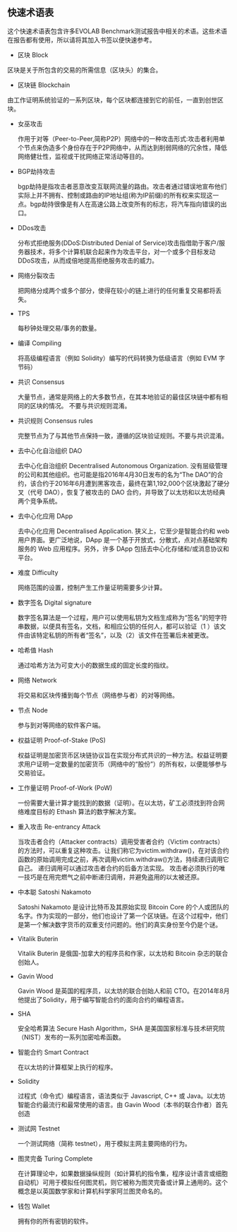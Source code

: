 ##  快速术语表

这个快速术语表包含许多EVOLAB Benchmark测试报告中相关的术语。这些术语在报告都有使用，所以请将其加入书签以便快速参考。

- 区块 Block
	

区块是关于所包含的交易的所需信息（区块头）的集合。
		
- 区块链 Blockchain

由工作证明系统验证的一系列区块，每个区块都连接到它的前任，一直到创世区块。
	
- 女巫攻击
  
    作用于对等（Peer-to-Peer,简称P2P）网络中的一种攻击形式:攻击者利用单个节点来伪造多个身份存在于P2P网络中，从而达到削弱网络的冗余性，降低网络健壮性，监视或干扰网络正常活动等目的。

- BGP劫持攻击
  
    bgp劫持是指攻击者恶意改变互联网流量的路由。攻击者通过错误地宣布他们实际上并不拥有、控制或路由的IP地址组(称为IP前缀)的所有权来实现这一点。bgp劫持很像是有人在高速公路上改变所有的标志，将汽车指向错误的出口。
    
- DDos攻击

    分布式拒绝服务(DDoS:Distributed Denial of Service)攻击指借助于客户/服务器技术，将多个计算机联合起来作为攻击平台，对一个或多个目标发动DDoS攻击，从而成倍地提高拒绝服务攻击的威力。
    
- 网络分裂攻击
  
    把网络分成两个或多个部分，使得在较小的链上进行的任何重复交易都将丢失。
    
- TPS

    每秒钟处理交易/事务的数量。
    
- 编译 Compiling

	将高级编程语言（例如 Solidity）编写的代码转换为低级语言（例如 EVM 字节码）
	
- 共识 Consensus
  
    大量节点，通常是网络上的大多数节点，在其本地验证的最佳区块链中都有相同的区块的情况。
    不要与共识规则混淆。
    
- 共识规则 Consensus rules
	
	完整节点为了与其他节点保持一致，遵循的区块验证规则。不要与共识混淆。
	
- 去中心化自治组织 DAO
	
	去中心化自治组织 Decentralised Autonomous Organization. 没有层级管理的公司和其他组织。也可能是指2016年4月30日发布的名为“The DAO”的合约，该合约于2016年6月遭到黑客攻击，最终在第1,192,000个区块激起了硬分叉（代号 DAO），恢复了被攻击的 DAO 合约，并导致了以太坊和以太坊经典两个竞争系统。
	
- 去中心化应用 DApp
  
    去中心化应用 Decentralised Application. 狭义上，它至少是智能合约和 web 用户界面。更广泛地说，DApp 是一个基于开放式，分散式，点对点基础架构服务的 Web 应用程序。另外，许多 DApp 包括去中心化存储和/或消息协议和平台。
    
- 难度 Difficulty
  	
  网络范围的设置，控制产生工作量证明需要多少计算。
  
- 数字签名 Digital signature
	
	数字签名算法是一个过程，用户可以使用私钥为文档生成称为“签名”的短字符串数据，以便具有签名，文档，和相应公钥的任何人，都可以验证（1 ）该文件由该特定私钥的所有者“签名”，以及（2）该文件在签署后未被更改。
	
- 哈希值 Hash
   	
   	通过哈希方法为可变大小的数据生成的固定长度的指纹。

- 网络 Network
  
    将交易和区块传播到每个节点（网络参与者）的对等网络。
    
- 节点 Node
  
    参与到对等网络的软件客户端。
    
- 权益证明 Proof-of-Stake (PoS)
  
    权益证明是加密货币区块链协议旨在实现分布式共识的一种方法。权益证明要求用户证明一定数量的加密货币（网络中的“股份”）的所有权，以便能够参与交易验证。
    
- 工作量证明 Proof-of-Work (PoW)
	
	一份需要大量计算才能找到的数据（证明）。在以太坊，矿工必须找到符合网络难度目标的 Ethash 算法的数字解决方案。

- 重入攻击 Re-entrancy Attack
	
	当攻击者合约（Attacker contracts）调用受害者合约（Victim contracts）的方法时，可以重复这种攻击。让我们称它为victim.withdraw()，在对该合约函数的原始调用完成之前，再次调用victim.withdraw()方法，持续递归调用它自己。
	递归调用可以通过攻击者合约的后备方法实现。
	攻击者必须执行的唯一技巧是在用完燃气之前中断递归调用，并避免盗用的以太被还原。
	
- 中本聪 Satoshi Nakamoto
  
    Satoshi Nakamoto 是设计比特币及其原始实现 Bitcoin Core 的个人或团队的名字。作为实现的一部分，他们也设计了第一个区块链。在这个过程中，他们是第一个解决数字货币的双重支付问题的。他们的真实身份至今仍是个谜。
    
- Vitalik Buterin
  
    Vitalik Buterin 是俄国-加拿大的程序员和作家，以太坊和 Bitcoin 杂志的联合创始人。
    
- Gavin Wood
  
    Gavin Wood 是英国的程序员，以太坊的联合创始人和前 CTO。在2014年8月他提出了Solidity，用于编写智能合约的面向合约的编程语言。
    
- SHA
  
    安全哈希算法 Secure Hash Algorithm，SHA 是美国国家标准与技术研究院（NIST）发布的一系列加密哈希函数。

- 智能合约 Smart Contract

  	在以太坊的计算框架上执行的程序。
  
- Solidity
	
	过程式（命令式）编程语言，语法类似于 Javascript, C++ 或 Java。以太坊智能合约最流行和最常使用的语言。由 Gavin Wood（本书的联合作者）首先创造

- 测试网 Testnet
	
	一个测试网络（简称 testnet），用于模拟主网主要网络的行为。

- 图灵完备 Turing Complete
	
	在计算理论中，如果数据操纵规则（如计算机的指令集，程序设计语言或细胞自动机）可用于模拟任何图灵机，则它被称为图灵完备或计算上通用的。这个概念是以英国数学家和计算机科学家阿兰图灵命名的。
	
- 钱包 Wallet
	
	拥有你的所有密钥的软件。 

 

